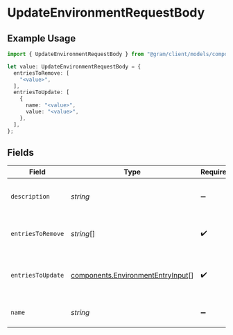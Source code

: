# UpdateEnvironmentRequestBody

## Example Usage

```typescript
import { UpdateEnvironmentRequestBody } from "@gram/client/models/components";

let value: UpdateEnvironmentRequestBody = {
  entriesToRemove: [
    "<value>",
  ],
  entriesToUpdate: [
    {
      name: "<value>",
      value: "<value>",
    },
  ],
};
```

## Fields

| Field                                                                                  | Type                                                                                   | Required                                                                               | Description                                                                            |
| -------------------------------------------------------------------------------------- | -------------------------------------------------------------------------------------- | -------------------------------------------------------------------------------------- | -------------------------------------------------------------------------------------- |
| `description`                                                                          | *string*                                                                               | :heavy_minus_sign:                                                                     | The description of the environment                                                     |
| `entriesToRemove`                                                                      | *string*[]                                                                             | :heavy_check_mark:                                                                     | List of environment entry names to remove                                              |
| `entriesToUpdate`                                                                      | [components.EnvironmentEntryInput](../../models/components/environmententryinput.md)[] | :heavy_check_mark:                                                                     | List of environment entries to update or create                                        |
| `name`                                                                                 | *string*                                                                               | :heavy_minus_sign:                                                                     | The name of the environment                                                            |